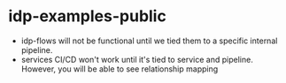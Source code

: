 # idp-examples-public

- idp-flows will not be functional until we tied them to a specific internal pipeline.
- services CI/CD won't work until it's tied to service and pipeline. However, you will be able to see relationship mapping